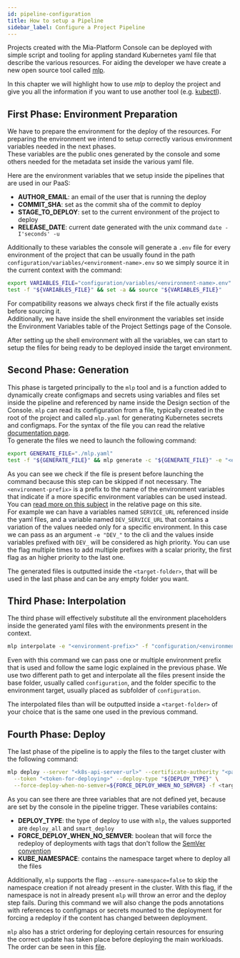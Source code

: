 ```yaml
---
id: pipeline-configuration
title: How to setup a Pipeline 
sidebar_label: Configure a Project Pipeline
---
```

Projects created with the Mia-Platform Console can be deployed with simple script and tooling for
appling standard Kubernetes yaml file that describe the various resources. For aiding the developer we have create
a new open source tool called [mlp].

In this chapter we will highlight how to use *mlp* to deploy the project and give you all the information
if you want to use another tool (e.g. [kubectl](https://kubernetes.io/docs/reference/kubectl/)).

## First Phase: Environment Preparation

We have to prepare the environment for the deploy of the resources. For preparing the environment we intend to setup
correctly various environment variables needed in the next phases.  
These variables are the public ones generated by the console and some others needed for the metadata set inside the
various yaml file.

Here are the environment variables that we setup inside the pipelines that are used in our PaaS:

- **AUTHOR_EMAIL**: an email of the user that is running the deploy  
- **COMMIT_SHA**: set as the commit sha of the commit to deploy  
- **STAGE_TO_DEPLOY**: set to the current environment of the project to deploy
- **RELEASE_DATE**: current date generated with the unix command `date -I'seconds' -u`  

Additionally to these variables the console will generate a `.env` file for every environment of the project that can
be usually found in the path `configuration/variables/<environment-name>.env` so we simply source it in the current
context with the command:

```bash
export VARIABLES_FILE="configuration/variables/<environment-name>.env"
test -f "${VARIABLES_FILE}" && set -a && source "${VARIABLES_FILE}"
```

For compatibility reasons we always check first if the file actually exists before sourcing it.  
Additionally, we have inside the shell environment the variables set inside the Environment Variables table of the
Project Settings page of the Console.

After setting up the shell environment with all the variables, we can start to setup the files for being ready to be
deployed inside the target environment.

## Second Phase: Generation

This phase is targeted principally to the `mlp` tool and is a function added to dynamically create
configmaps and secrets using variables and files set inside the pipeline and referenced by name inside the Design
section of the Console. `mlp` can read its configuration from a file, typically created in the root of
the project and called `mlp.yaml` for generating Kubernetes secrets and configmaps. For the syntax of the file
you can read the relative [documentation page].  
To generate the files we need to launch the following command:

```bash
export GENERATE_FILE="./mlp.yaml"
test -f "${GENERATE_FILE}" && mlp generate -c "${GENERATE_FILE}" -e "<environment-prefix>" -o "<target-folder>"
```

As you can see we check if the file is present before launching the command because this step can be skipped if not
necessary. The `<environment-prefix>` is a prefix to the name of the environment variables that indicate if a more
specific environment variables can be used instead. You can [read more on this subject] in the relative page on this site.  
For example we can have a variables named `SERVICE_URL` referenced inside
the yaml files, and a variable named `DEV_SERVICE_URL` that contains a variation of the values needed only for a specific
environment. In this case we can pass as an argument `-e "DEV_"` to the cli and the values inside variables prefixed with
`DEV_` will be considered as high priority. You can use the flag multiple times to add multiple prefixes with a scalar
priority, the first flag as an higher priority to the last one.

The generated files is outputted inside the `<target-folder>`, that will be used in the last phase and can be
any empty folder you want.

## Third Phase: Interpolation

The third phase will effectively substitute all the environment placeholders inside the generated yaml files with the
environments present in the context.

```bash
mlp interpolate -e "<environment-prefix>" -f "configuration/<environment-name>" -f "configuration" -o "<target-folder>"
```

Even with this command we can pass one or multiple environment prefix that is used and follow the same logic explained
in the previous phase. We use two different path to get and interpolate all the files present inside the base folder,
usually called `configuration`, and the folder specific to the environment target, usually placed as subfolder
of `configuration`.

The interpolated files than will be outputted inside a `<target-folder>` of your choice that is the same one used
in the previous command.

## Fourth Phase: Deploy

The last phase of the pipeline is to apply the files to the target cluster with the following command:

```bash
mlp deploy --server "<k8s-api-server-url>" --certificate-authority "<path-to-cluster-ca>" \
  --token "<token-for-deploying>" --deploy-type "${DEPLOY_TYPE}" \
  --force-deploy-when-no-semver=${FORCE_DEPLOY_WHEN_NO_SEMVER} -f <target-folder> -n "${KUBE_NAMESPACE}"
```

As you can see there are three variables that are not defined yet, because are set by the console in
the pipeline trigger. These variabiles contains:

- **DEPLOY_TYPE**: the type of deploy to use with `mlp`, the values supported are `deploy_all` and `smart_deploy`
- **FORCE_DEPLOY_WHEN_NO_SEMVER**: boolean that will force the redeploy of deployments with tags that don't follow
  the [SemVer convention](https://semver.org/)
- **KUBE_NAMESPACE**: contains the namespace target where to deploy all the files

Additionally, `mlp` supports the flag `--ensure-namespace=false` to skip the namespace creation if not already present in the cluster. With this flag, if the namespace is not in already present `mlp` will throw an error and the deploy step fails.
During this command we will also change the pods annotations with references to configmaps or secrets mounted to the
deployment for forcing a redeploy if the content has changed between deployment.

`mlp` also has a strict ordering for deploying certain resources for ensuring the correct update has taken place
before deploying the main workloads. The order can be seen in this [file].

[mlp]: https://github.com/mia-platform/mlp "cli for easier deployment of Mia-Platform Console projects"
[documentation page]: https://docs.mia-platform.eu/docs/runtime_suite_tools/mlp/generate "mlp file documentation"
[file]: https://github.com/mia-platform/mlp/blob/main/pkg/resourceutil/sort.go#L21 "mlp source code for resource ordering"
[read more on this subject]: https://docs.mia-platform.eu/docs/development_suite/set-up-infrastructure/env-var "env var documentation"
